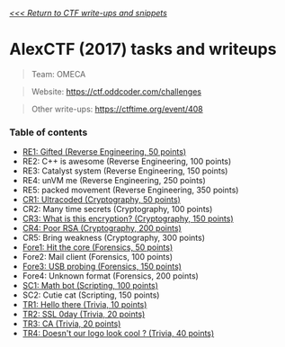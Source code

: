 _[<<< Return to CTF write-ups and snippets](https://github.com/nbrisset/CTF)_

# AlexCTF (2017) tasks and writeups

> Team: OMECA

> Website: https://ctf.oddcoder.com/challenges

> Other write-ups: https://ctftime.org/event/408

### Table of contents

* [RE1: Gifted (Reverse Engineering, 50 points)](challenges/re1-gifted-50)
* RE2: C++ is awesome (Reverse Engineering, 100 points)
* RE3: Catalyst system (Reverse Engineering, 150 points)
* RE4: unVM me (Reverse Engineering, 250 points)
* RE5: packed movement (Reverse Engineering, 350 points)
* [CR1: Ultracoded (Cryptography, 50 points)](challenges/cr1-ultracoded-50)
* CR2: Many time secrets (Cryptography, 100 points)
* [CR3: What is this encryption? (Cryptography, 150 points)](challenges/cr3-what-is-this-encryption-150)
* [CR4: Poor RSA (Cryptography, 200 points)](challenges/cr4-poor-rsa-200)
* CR5: Bring weakness (Cryptography, 300 points)
* [Fore1: Hit the core (Forensics, 50 points)](challenges/fore1-hit-the-core-50)
* Fore2: Mail client (Forensics, 100 points)
* [Fore3: USB probing (Forensics, 150 points)](challenges/fore3-usb-probing-150)
* Fore4: Unknown format (Forensics, 200 points)
* [SC1: Math bot (Scripting, 100 points)](challenges/sc1-math-bot-100)
* SC2: Cutie cat (Scripting, 150 points)
* [TR1: Hello there (Trivia, 10 points)](challenges/tr1-hello-there-10)
* [TR2: SSL 0day (Trivia, 20 points)](challenges/tr2-ssl-0day-20)
* [TR3: CA (Trivia, 20 points)](challenges/tr3-ca-20)
* [TR4: Doesn't our logo look cool ? (Trivia, 40 points)](challenges/tr4-does-not-our-logo-look-good-40)
